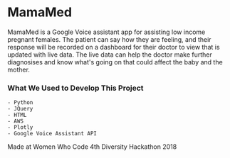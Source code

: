 # MamaMed
MamaMed is a Google Voice assistant app for assisting low income pregnant females. The patient can say how they are feeling, and their response will be recorded on a dashboard for their doctor to view that is updated with live data. The live data can help the doctor make further diagnosises and know what's going on that could affect the baby and the mother.

### What We Used to Develop This Project
    - Python
    - JQuery
    - HTML
    - AWS
    - Plotly
    - Google Voice Assistant API


Made at Women Who Code 4th Diversity Hackathon 2018